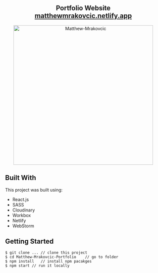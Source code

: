 <h2 align="center">
  Portfolio Website<br/>
  <a href="website_url_here" target="_blank">matthewmrakovcic.netlify.app</a>
</h2>

<div align="center">
 <img alt="Matthew-Mrakovcic" src="https://i.imgur.com/M9exxLz.png" width="450px" height="450px"/>
</div>

## Built With

This project was built using:
- React.js
- SASS
- Cloudinary
- Workbox
- Netlify
- WebStorm

## Getting Started

```terminal
$ git clone ... // clone this project
$ cd Matthew-Mrakovcic-Portfolio    // go to folder
$ npm install   // install npm pacakges
$ npm start // run it locally
```
